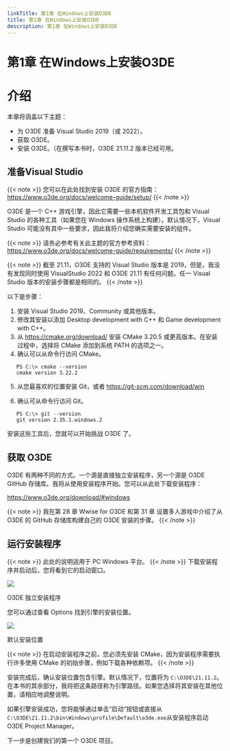 ```yaml
---
linkTitle: 第1章 在Windows上安装O3DE
title: 第1章 在Windows上安装O3DE
description: 第1章 在Windows上安装O3DE
---
```

# 第1章 在Windows上安装O3DE
# 介绍
本章将涵盖以下主题：
* 为 O3DE 准备 Visual Studio 2019（或 2022）。
* 获取 O3DE。
* 安装 O3DE。（在撰写本书时，O3DE 21.11.2 版本已经可用。

## 准备Visual Studio
{{< note >}}
您可以在此处找到安装 O3DE 的官方指南：
https://www.o3de.org/docs/welcome-guide/setup/
{{< /note >}}

O3DE 是一个 C++ 游戏引擎，因此它需要一些本机软件开发工具包和 Visual Studio 的各种工具（如果您在 Windows 操作系统上构建）。默认情况下，Visual Studio 可能没有其中一些要求，因此我将介绍您确实需要安装的组件。

{{< note >}}
请务必参考有关此主题的官方参考资料：
https://www.o3de.org/docs/welcome-guide/requirements/
{{< /note >}}

{{< note >}}
截至 21.11，O3DE 支持的 Visual Studio 版本是 2019，但是，我没有发现同时使用 VisualStudio 2022 和 O3DE 21.11 有任何问题。任一 Visual Studio 版本的安装步骤都是相同的。
{{< /note >}}

以下是步骤：
1. 安装 Visual Studio 2019、Community 或其他版本。
2. 修改其安装以添加 Desktop development with C++ 和 Game development with C++。
3. 从 https://cmake.org/download/ 安装 CMake 3.20.5 或更高版本。在安装过程中，选择将 CMake 添加到系统 PATH 的选项之一。
4. 确认可以从命令行访问 CMake。
```shell
   PS C:\> cmake --version
   cmake version 3.22.2
```
5. 从您最喜欢的位置安装 Git，或者 https://git-scm.com/download/win

6. 确认可从命令行访问 Git。
```shell
   PS C:\> git --version
   git version 2.35.1.windows.2
```
安装这些工具后，您就可以开始挑战 O3DE 了。

## 获取 O3DE
O3DE 有两种不同的方式。一个源是直接独立安装程序，另一个源是 O3DE GitHub 存储库。我将从使用安装程序开始。您可以从此处下载安装程序：

https://www.o3de.org/download/#windows

{{< note >}}
我在第 28 章 Wwise for O3DE 和第 31 章 设置多人游戏中介绍了从 O3DE 的 GitHub 存储库构建自己的 O3DE 安装的步骤。
{{< /note >}}
## 运行安装程序
{{< note >}}
此处的说明适用于 PC Windows 平台。
{{< /note >}}
下载安装程序并启动后，您将看到它的启动窗口。

![](/images/learning-guide/tutorials/o3de-book/Part1/o3de_book_1_1.PNG)

O3DE 独立安装程序

您可以通过查看 Options 找到引擎的安装位置。

![](/images/learning-guide/tutorials/o3de-book/Part1/o3de_book_1_2.PNG)

默认安装位置

{{< note >}}
在启动安装程序之前，您必须先安装 CMake，因为安装程序需要执行许多使用 CMake 的初始步骤，例如下载各种依赖项。
{{< /note >}}

安装完成后，确认安装位置包含引擎。默认情况下，位置将为 `C:\O3DE\21.11.2`。在本书的其余部分，我将把这条路径称为引擎路径。如果您选择将其安装在其他位置，请相应地调整说明。

如果引擎安装成功，您将能够通过单击“启动”按钮或直接从`C:\O3DE\21.11.2\bin\Windows\profile\Default\o3de.exe`从安装程序启动 O3DE Project Manager。

下一步是创建我们的第一个 O3DE 项目。
